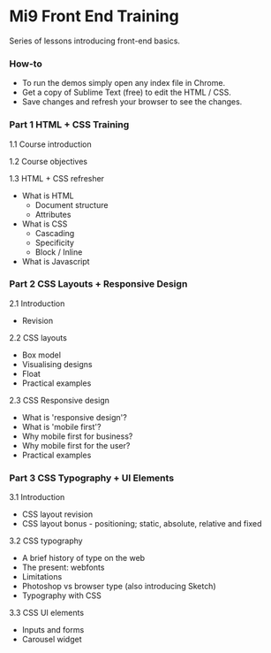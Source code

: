 # Mi9 Front End Training

Series of lessons introducing front-end basics.

### How-to

- To run the demos simply open any index file in Chrome.
- Get a copy of Sublime Text (free) to edit the HTML / CSS.
- Save changes and refresh your browser to see the changes.

### Part 1  HTML + CSS Training

1.1 Course introduction

1.2 Course objectives

1.3 HTML + CSS refresher
  - What is HTML
    - Document structure
    - Attributes
  - What is CSS
    - Cascading
    - Specificity
    - Block / Inline
  - What is Javascript


### Part 2  CSS Layouts + Responsive Design

2.1 Introduction
  - Revision

2.2 CSS layouts
  - Box model
  - Visualising designs
  - Float
  - Practical examples

2.3 CSS Responsive design
  - What is 'responsive design'?
  - What is 'mobile first'?
  - Why mobile first for business?
  - Why mobile first for the user?
  - Practical examples

### Part 3  CSS Typography + UI Elements

3.1 Introduction
  - CSS layout revision
  - CSS layout bonus - positioning; static, absolute, relative and fixed

3.2 CSS typography
  - A brief history of type on the web
  - The present: webfonts
  - Limitations
  - Photoshop vs browser type (also introducing Sketch)
  - Typography with CSS

3.3 CSS UI elements
  - Inputs and forms
  - Carousel widget



